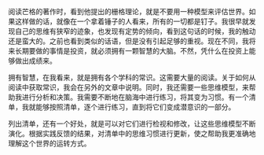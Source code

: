 阅读芒格的著作时，看到他提出的栅格理论，就是不要用一种模型来评估世界。如果这样做的话，就像在一个拿着锤子的人看来，所有的一切都是钉子。我很早就发现自己的思维有狭窄的迹象，也发现有定势的倾向，看到这句话的时候，我的触动还是蛮大的。之前也看到类似的话语，但是没有引起足够的重视。现在不同，我将来长期要做的事情是投资，就必须拥有一颗智慧的大脑。不然，凭什么在投资上能够做出成绩来。

拥有智慧，在我看来，就是拥有各个学科的常识。这需要大量的阅读。关于如何从阅读中获取常识，我会在另外的文章中说明。同时，我还需要一些思维模型，来帮助我进行分析和决策。我需要不断地在脑海中进行练习，将其变为习惯。有一个清单，我就能够按照清单，逐个进行练习，直到将它们变成潜意识的一部分。

列出清单，还有一个好处，就是可以对它们进行检视和修改，让这些思维模型不断演化。根据实践反馈的结果，对清单中的思维习惯进行更新，使之帮助我更准确地理解这个世界的运转方式。